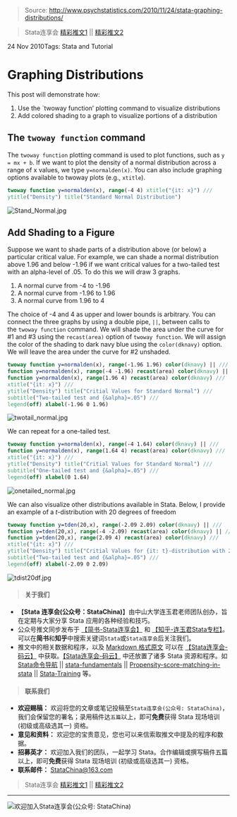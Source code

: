 
> Source: http://www.psychstatistics.com/2010/11/24/stata-graphing-distributions/

> Stata连享会 [精彩推文1](https://gitee.com/arlionn/stata_training/blob/master/README.md)  || [精彩推文2](https://github.com/arlionn/stata/blob/master/README.md)


24 Nov 2010Tags: Stata and Tutorial

# Graphing Distributions

This post will demonstrate how:

1.  Use the `twoway function’ plotting command to visualize distributions
2.  Add colored shading to a graph to visualize portions of a distribution

## The `twoway function` command

The `twoway function` plotting command is used to plot functions, such as `y = mx + b`. If we want to plot the density of a normal distribution across a range of x values, we type `y=normalden(x)`. You can also include graphing options available to twoway plots (e.g., `xtitle`).

```stata
twoway function y=normalden(x), range(-4 4) xtitle("{it: x}") ///
ytitle("Density") title("Standard Normal Distribution")

```

![Stand_Normal.jpg](http://upload-images.jianshu.io/upload_images/7692714-cd50f20cf4cec792.jpg?imageMogr2/auto-orient/strip%7CimageView2/2/w/1240)

## Add Shading to a Figure

Suppose we want to shade parts of a distribution above (or below) a particular critical value. For example, we can shade a normal distribution above 1.96 and below -1.96 if we want critical values for a two-tailed test with an alpha-level of .05\. To do this we will draw 3 graphs.

1.  A normal curve from -4 to -1.96
2.  A normal curve from -1.96 to 1.96
3.  A normal curve from 1.96 to 4

The choice of -4 and 4 as upper and lower bounds is arbitrary. You can connect the three graphs by using a double pipe, `||`, between calls to the `twoway function` command. We will shade the area under the curve for #1 and #3 using the `recast(area)` option of `twoway function`. We will assign the color of the shading to dark navy blue using the `color(dknavy)` option. We will leave the area under the curve for #2 unshaded.

```stata
twoway function y=normalden(x), range(-1.96 1.96) color(dknavy) || ///
function y=normalden(x), range(-4 -1.96) recast(area) color(dknavy) || ///
function y=normalden(x), range(1.96 4) recast(area) color(dknavy) ///
xtitle("{it: x}") ///
ytitle("Density") title("Critial Values for Standard Normal") ///
subtitle("Two-tailed test and {&alpha}=.05") ///
legend(off) xlabel(-1.96 0 1.96)

```

![twotail_normal.jpg](http://upload-images.jianshu.io/upload_images/7692714-9f14fd585ba919d8.jpg?imageMogr2/auto-orient/strip%7CimageView2/2/w/1240)

We can repeat for a one-tailed test.

```stata
twoway function y=normalden(x), range(-4 1.64) color(dknavy) || ///
function y=normalden(x), range(1.64 4) recast(area) color(dknavy) ///
xtitle("{it: x}") ///
ytitle("Density") title("Critial Values for Standard Normal") ///
subtitle("One-tailed test and {&alpha}=.05") ///
legend(off) xlabel(0 1.64)

```

![onetailed_normal.jpg](http://upload-images.jianshu.io/upload_images/7692714-0c0ea21d12b9881c.jpg?imageMogr2/auto-orient/strip%7CimageView2/2/w/1240)

We can also visualize other distributions available in Stata. Below, I provide an example of a *t*-distribution with 20 degrees of freedom

```stata
twoway function y=tden(20,x), range(-2.09 2.09) color(dknavy) || ///
function y=tden(20,x), range(-4 -2.09) recast(area) color(dknavy) || ///
function y=tden(20,x), range(2.09 4) recast(area) color(dknavy) ///
xtitle("{it: x}") ///
ytitle("Density") title("Critial Values for {it: t}-distribution with 20 df") ///
subtitle("Two-tailed test and {&alpha}=.05") ///
legend(off) xlabel(-2.09 0 2.09)

```

![tdist20df.jpg](http://upload-images.jianshu.io/upload_images/7692714-02821c353713e2ff.jpg?imageMogr2/auto-orient/strip%7CimageView2/2/w/1240)


>#### 关于我们
- 【**Stata 连享会(公众号：StataChina)**】由中山大学连玉君老师团队创办，旨在定期与大家分享 Stata 应用的各种经验和技巧。
- 公众号推文同步发布于 [【简书-Stata连享会】](http://www.jianshu.com/u/69a30474ef33) 和 [【知乎-连玉君Stata专栏】](https://www.zhihu.com/people/arlionn)。可以在**简书**和**知乎**中搜索关键词`Stata`或`Stata连享会`后关注我们。
- 推文中的相关数据和程序，以及 [Markdown 格式原文](https://gitee.com/arlionn/jianshu) 可以在 [【Stata连享会-码云】](https://gitee.com/arlionn) 中获取。[【Stata连享会-码云】](https://gitee.com/arlionn) 中还放置了诸多 Stata 资源和程序。如 [Stata命令导航](https://gitee.com/arlionn/stata/wikis/Home) ||  [stata-fundamentals](https://gitee.com/arlionn/stata-fundamentals) ||  [Propensity-score-matching-in-stata](https://gitee.com/arlionn/propensity-score-matching-in-stata) || [Stata-Training](https://gitee.com/arlionn/StataTraining) 等。


>#### 联系我们
- **欢迎赐稿：** 欢迎将您的文章或笔记投稿至`Stata连享会(公众号: StataChina)`，我们会保留您的署名；录用稿件达`五篇`以上，即可**免费**获得 Stata 现场培训 (初级或高级选其一) 资格。
- **意见和资料：** 欢迎您的宝贵意见，您也可以来信索取推文中提及的程序和数据。
- **招募英才：** 欢迎加入我们的团队，一起学习 Stata。合作编辑或撰写稿件五篇以上，即可**免费**获得 Stata 现场培训 (初级或高级选其一) 资格。
- **联系邮件：** StataChina@163.com

> Stata连享会 [精彩推文1](https://gitee.com/arlionn/stata_training/blob/master/README.md)  || [精彩推文2](https://github.com/arlionn/stata/blob/master/README.md)


---
![欢迎加入Stata连享会(公众号: StataChina)](http://upload-images.jianshu.io/upload_images/7692714-ecac797648ea6c50.jpg?imageMogr2/auto-orient/strip%7CimageView2/2/w/1240 "扫码关注 Stata 连享会")
